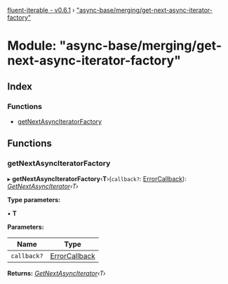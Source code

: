 [fluent-iterable - v0.6.1](../README.md) › ["async-base/merging/get-next-async-iterator-factory"](_async_base_merging_get_next_async_iterator_factory_.md)

# Module: "async-base/merging/get-next-async-iterator-factory"

## Index

### Functions

* [getNextAsyncIteratorFactory](_async_base_merging_get_next_async_iterator_factory_.md#getnextasynciteratorfactory)

## Functions

###  getNextAsyncIteratorFactory

▸ **getNextAsyncIteratorFactory**‹**T**›(`callback?`: [ErrorCallback](../interfaces/_types_.errorcallback.md)): *[GetNextAsyncIterator](../interfaces/_async_base_merging_merge_types_.getnextasynciterator.md)‹T›*

**Type parameters:**

▪ **T**

**Parameters:**

Name | Type |
------ | ------ |
`callback?` | [ErrorCallback](../interfaces/_types_.errorcallback.md) |

**Returns:** *[GetNextAsyncIterator](../interfaces/_async_base_merging_merge_types_.getnextasynciterator.md)‹T›*

